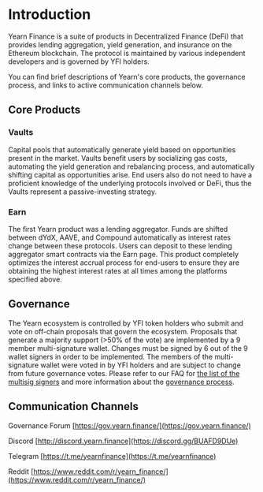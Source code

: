 # Introduction

Yearn Finance is a suite of products in Decentralized Finance (DeFi) that provides lending aggregation, yield generation, and insurance on the Ethereum blockchain. The protocol is maintained by various independent developers and is governed by YFI holders.

You can find brief descriptions of Yearn's core products, the governance process, and links to active communication channels below.

## Core Products

### Vaults

Capital pools that automatically generate yield based on opportunities present in the market. Vaults benefit users by socializing gas costs, automating the yield generation and rebalancing process, and automatically shifting capital as opportunities arise. End users also do not need to have a proficient knowledge of the underlying protocols involved or DeFi, thus the Vaults represent a passive-investing strategy.

### Earn

The first Yearn product was a lending aggregator. Funds are shifted between dYdX, AAVE, and Compound automatically as interest rates change between these protocols. Users can deposit to these lending aggregator smart contracts via the Earn page. This product completely optimizes the interest accrual process for end-users to ensure they are obtaining the highest interest rates at all times among the platforms specified above.

## Governance

The Yearn ecosystem is controlled by YFI token holders who submit and vote on off-chain proposals that govern the ecosystem. Proposals that generate a majority support \(&gt;50% of the vote\) are implemented by a 9 member multi-signature wallet. Changes must be signed by 6 out of the 9 wallet signers in order to be implemented. The members of the multi-signature wallet were voted in by YFI holders and are subject to change from future governance votes. Please refer to our FAQ for [the list of the multisig signers](https://docs.yearn.finance/faq#who-are-the-9-multisig-signers) and more information about the [governance process](https://docs.yearn.finance/faq#governance).

## Communication Channels

Governance Forum [https://gov.yearn.finance/](https://gov.yearn.finance/)

Discord [http://discord.yearn.finance](https://discord.gg/BUAFD9DUe)

Telegram [https://t.me/yearnfinance](https://t.me/yearnfinance)

Reddit [https://www.reddit.com/r/yearn_finance/](https://www.reddit.com/r/yearn_finance/)
